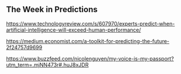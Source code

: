 ## The Week in Predictions

https://www.technologyreview.com/s/607970/experts-predict-when-artificial-intelligence-will-exceed-human-performance/

https://medium.economist.com/a-toolkit-for-predicting-the-future-2f24757d9699

https://www.buzzfeed.com/nicolenguyen/my-voice-is-my-passport?utm_term=.mjNN473r#.huJ8xJDR
